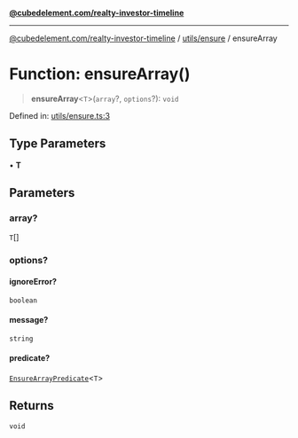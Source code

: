 [**@cubedelement.com/realty-investor-timeline**](../../../index.md)

---

[@cubedelement.com/realty-investor-timeline](../../../modules.md) / [utils/ensure](../index.md) / ensureArray

# Function: ensureArray()

> **ensureArray**\<`T`\>(`array`?, `options`?): `void`

Defined in: [utils/ensure.ts:3](https://github.com/kvernon/realty-investor-timeline/blob/604db9c08bd36b2a48c8b342796ed6cd0d1401e0/src/utils/ensure.ts#L3)

## Type Parameters

• **T**

## Parameters

### array?

`T`[]

### options?

#### ignoreError?

`boolean`

#### message?

`string`

#### predicate?

[`EnsureArrayPredicate`](../type-aliases/EnsureArrayPredicate.md)\<`T`\>

## Returns

`void`
